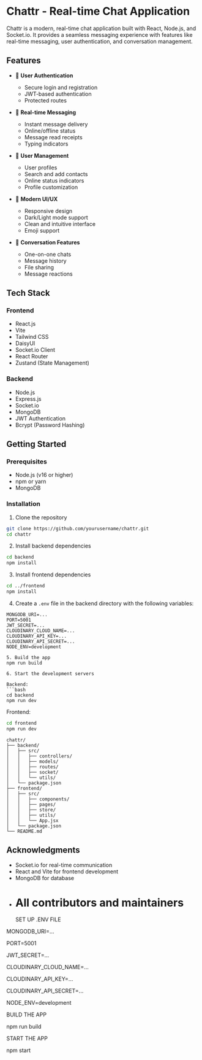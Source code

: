 # Chattr - Real-time Chat Application

Chattr is a modern, real-time chat application built with React, Node.js, and Socket.io. It provides a seamless messaging experience with features like real-time messaging, user authentication, and conversation management.

## Features

- 🔐 **User Authentication**

  - Secure login and registration
  - JWT-based authentication
  - Protected routes

- 💬 **Real-time Messaging**

  - Instant message delivery
  - Online/offline status
  - Message read receipts
  - Typing indicators

- 👥 **User Management**

  - User profiles
  - Search and add contacts
  - Online status indicators
  - Profile customization

- 🎨 **Modern UI/UX**

  - Responsive design
  - Dark/Light mode support
  - Clean and intuitive interface
  - Emoji support

- 🔄 **Conversation Features**
  - One-on-one chats
  - Message history
  - File sharing
  - Message reactions

## Tech Stack

### Frontend

- React.js
- Vite
- Tailwind CSS
- DaisyUI
- Socket.io Client
- React Router
- Zustand (State Management)

### Backend

- Node.js
- Express.js
- Socket.io
- MongoDB
- JWT Authentication
- Bcrypt (Password Hashing)

## Getting Started

### Prerequisites

- Node.js (v16 or higher)
- npm or yarn
- MongoDB

### Installation

1. Clone the repository

```bash
git clone https://github.com/yourusername/chattr.git
cd chattr
```

2. Install backend dependencies

```bash
cd backend
npm install
```

3. Install frontend dependencies

```bash
cd ../frontend
npm install
```

4. Create a `.env` file in the backend directory with the following variables:

````
MONGODB_URI=...
PORT=5001
JWT_SECRET=...
CLOUDINARY_CLOUD_NAME=...
CLOUDINARY_API_KEY=...
CLOUDINARY_API_SECRET=...
NODE_ENV=development

5. Build the app
npm run build

6. Start the development servers

Backend:
```bash
cd backend
npm run dev
````

Frontend:

```bash
cd frontend
npm run dev
```

```
chattr/
├── backend/
│   ├── src/
│   │   ├── controllers/
│   │   ├── models/
│   │   ├── routes/
│   │   ├── socket/
│   │   └── utils/
│   └── package.json
├── frontend/
│   ├── src/
│   │   ├── components/
│   │   ├── pages/
│   │   ├── store/
│   │   ├── utils/
│   │   └── App.jsx
│   └── package.json
└── README.md
```

## Acknowledgments

- Socket.io for real-time communication
- React and Vite for frontend development
- MongoDB for database
- # All contributors and maintainers
  SET UP .ENV FILE

MONGODB_URI=...

PORT=5001

JWT_SECRET=...

CLOUDINARY_CLOUD_NAME=...

CLOUDINARY_API_KEY=...

CLOUDINARY_API_SECRET=...

NODE_ENV=development

BUILD THE APP

npm run build

START THE APP

npm start
